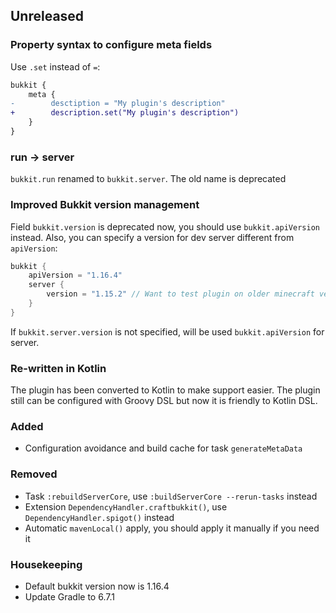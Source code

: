 ## Unreleased

### Property syntax to configure meta fields
Use `.set` instead of `=`:
```diff
bukkit {
    meta {
-        desctiption = "My plugin's description"
+        description.set("My plugin's description")
    }
}
```

### run -> server
`bukkit.run` renamed to `bukkit.server`. The old name is deprecated

### Improved Bukkit version management

Field `bukkit.version` is deprecated now, you should use `bukkit.apiVersion` instead.
Also, you can specify a version for dev server different from `apiVersion`:
```kotlin
bukkit {
    apiVersion = "1.16.4"
    server {
        version = "1.15.2" // Want to test plugin on older minecraft version 
    }
}
```
If `bukkit.server.version` is not specified, will be used `bukkit.apiVersion` for server.

### Re-written in Kotlin
The plugin has been converted to Kotlin to make support easier.
The plugin still can be configured with Groovy DSL but
now it is friendly to Kotlin DSL.

### Added
- Configuration avoidance and build cache for task `generateMetaData`

### Removed
- Task `:rebuildServerCore`, use `:buildServerCore --rerun-tasks` instead
- Extension `DependencyHandler.craftbukkit()`, use `DependencyHandler.spigot()` instead
- Automatic `mavenLocal()` apply, you should apply it manually if you need it

### Housekeeping
- Default bukkit version now is 1.16.4
- Update Gradle to 6.7.1
